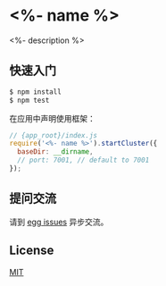 # <%- name %>

<%- description %>

## 快速入门

```bash
$ npm install
$ npm test
```

在应用中声明使用框架：

```js
// {app_root}/index.js
require('<%- name %>').startCluster({
  baseDir: __dirname,
  // port: 7001, // default to 7001
});

```

## 提问交流

请到 [egg issues](https://github.com/eggjs/egg/issues) 异步交流。

## License

[MIT](LICENSE)

